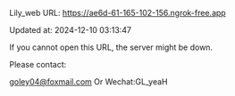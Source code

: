 Lily_web URL: https://ae6d-61-165-102-156.ngrok-free.app

Updated at: 2024-12-10 03:13:47

If you cannot open this URL, the server might be down.

Please contact: 

goley04@foxmail.com Or Wechat:GL_yeaH